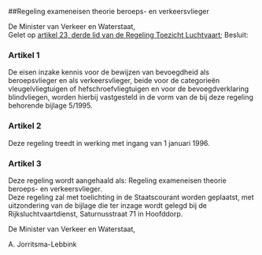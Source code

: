 <meta http-equiv='Content-Type' content='text/html; charset=utf-8' />

##Regeling exameneisen theorie beroeps- en verkeersvlieger

De Minister van Verkeer en Waterstaat,  
Gelet op [artikel 23, derde lid van de Regeling Toezicht Luchtvaart](../../../../../../../../AMvB/regeling/toezicht/luchtvaart/BWBR0002309/README.md);
Besluit:    

### Artikel  1  

De eisen inzake kennis voor de bewijzen van bevoegdheid als beroepsvlieger en als verkeersvlieger, beide voor de categorieën vleugelvliegtuigen of hefschroefvliegtuigen en voor de bevoegdverklaring blindvliegen, worden hierbij vastgesteld in de vorm van de bij deze regeling behorende bijlage 5/1995.  

### Artikel  2  

Deze regeling treedt in werking met ingang van 1 januari 1996.  

### Artikel  3  

Deze regeling wordt aangehaald als: Regeling exameneisen theorie beroeps- en verkeersvlieger.  
Deze regeling zal met toelichting in de Staatscourant worden geplaatst, met uitzondering van de bijlage die ter inzage wordt gelegd bij de Rijksluchtvaartdienst, Saturnusstraat 71 in Hoofddorp.   

De 
Minister van Verkeer en Waterstaat, 

A. Jorritsma-Lebbink      
